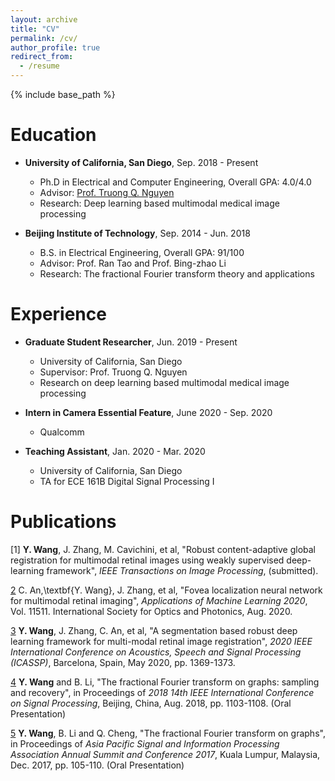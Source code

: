 ```yaml
---
layout: archive
title: "CV"
permalink: /cv/
author_profile: true
redirect_from:
  - /resume
---
```


{% include base_path %}

Education
======
* **University of California, San Diego**, Sep. 2018 - Present
  * Ph.D in Electrical and Computer Engineering, Overall GPA: 4.0/4.0
  * Advisor: [Prof. Truong Q. Nguyen](http://jacobsschool.ucsd.edu/faculty/faculty_bios/index.sfe?fmp_recid=48)
  * Research: Deep learning based multimodal medical image processing

* **Beijing Institute of Technology**, Sep. 2014 - Jun. 2018
  * B.S. in Electrical Engineering, Overall GPA: 91/100
  * Advisor: Prof. Ran Tao and Prof. Bing-zhao Li 
  * Research: The fractional Fourier transform theory and applications


Experience
======
* **Graduate Student Researcher**, Jun. 2019 - Present
  * University of California, San Diego
  * Supervisor: Prof. Truong Q. Nguyen
  * Research on deep learning based multimodal medical image processing

* **Intern in Camera Essential Feature**, June 2020 - Sep. 2020
  * Qualcomm
  
* **Teaching Assistant**, Jan. 2020 - Mar. 2020
  * University of California, San Diego
  * TA for ECE 161B Digital Signal Processing I
  

Publications
======

[1] **Y. Wang**, J. Zhang, M. Cavichini, et al, "Robust content-adaptive global registration for multimodal retinal images using weakly supervised deep-learning framework", *IEEE Transactions on Image Processing*, (submitted).

[2](https://doi.org/10.1117/12.2569858)  C. An,\textbf{Y. Wang}, J. Zhang, et al, "Fovea localization neural network for multimodal retinal imaging", *Applications of Machine Learning 2020*, Vol. 11511. International Society for Optics and Photonics, Aug. 2020.

[3](/publication/2020-05-Segmentation_retina_registration) **Y. Wang**, J. Zhang, C. An, et al, "A segmentation based robust deep learning framework for multi-modal retinal image registration", *2020 IEEE International Conference on Acoustics, Speech and Signal Processing (ICASSP)*, Barcelona, Spain, May 2020, pp. 1369-1373.

[4](/publication/2018-07-GFRFT_samp) **Y. Wang** and B. Li, "The fractional Fourier transform on graphs: sampling and recovery", in Proceedings of *2018 14th IEEE International Conference on Signal Processing*, Beijing, China, Aug. 2018, pp. 1103-1108. (Oral Presentation)

[5](/publication/2017-12-GFRFT) **Y. Wang**, B. Li and Q. Cheng, "The fractional Fourier transform on graphs", in Proceedings of *Asia Pacific Signal and Information Processing Association Annual Summit and Conference 2017*, Kuala Lumpur, Malaysia, Dec. 2017, pp. 105-110. (Oral Presentation)
